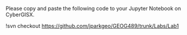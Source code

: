 Please copy and paste the following code to your Jupyter Notebook on CyberGISX. 

!svn checkout https://github.com/jparkgeo/GEOG489/trunk/Labs/Lab1
